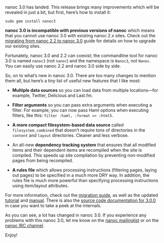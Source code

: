 nanoc 3.0 has landed. This release brings many improvements which will be revealed in just a bit, but first, here’s how to install it:

	sudo gem install nanoc3

**nanoc 3.0 is incompatible with previous versions of nanoc** which means that you cannot use nanoc 3.0 with existing nanoc 2.x sites. Check out the [migrating from nanoc 2.2 to nanoc 3.0](/migrating/) guide for details on how to upgrade our existing sites.

Fortunately, nanoc 3.0 and 2.2 can coexist; the commandline tool for nanoc 3.0 is named `nanoc3` (not `nanoc`) and the namespace is `Nanoc3`, not `Nanoc`.  You can easily use nanoc 2.2 and nanoc 3.0 side by side.

So, on to what’s new in nanoc 3.0. There are too many changes to mention them all, but here’s a tiny list of useful new features that I like most:

* **Multiple data sources** so you can load data from multiple locations—for example, Twitter, Delicious and Last.fm.

* **Filter arguments** so you can pass extra arguments when executing a filter. For example, you can now pass Haml options when executing filters, like this: `filter :haml, :format => :html5`.

* **A more compact filesystem-based data source** called `filesystem_combined` that doesn’t require tons of directories in the `content` and `layout` directories. Cleaner and less verbose.

* An all-new **dependency tracking system** that ensures that all modified items and their dependent items are recompiled when the site is compiled. This speeds up site compilation by preventing non-modified pages from being recompiled.

* **A rules file** which allows processing instructions (filtering pages, laying out pages) to be specified in a much more DRY way. In addition, the rules file is much more powerful than specifying processing instructions using item/layout attributes.

For more information, check out the [migration guide](/migrating/), as well as the updated [tutorial](/tutorial/) and [manual](/manual/). There is also the [source code documentation for 3.0.0](/docs/api/3.1/) in case you want to take a peek at the internals.

As you can see, a lot has changed in nanoc 3.0. If you experience any problems with this nanoc 3.0, let me know on the [nanoc mailinglist](http://groups.google.com/group/nanoc/) or on the [nanoc IRC channel](irc://chat.freenode.net/#nanoc).

Enjoy!
